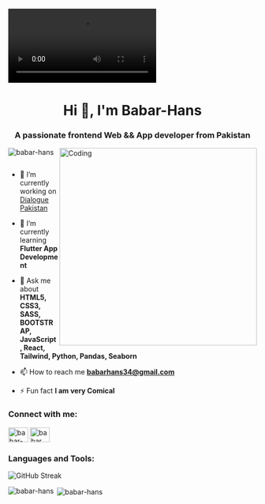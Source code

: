 
![MasterHead](https://www.shutterstock.com/shutterstock/videos/1056575855/preview/stock-footage-abstract-blue-binary-code-background-futuristic-cyberspace-concept-of-mining-cryptocurrency-and.webm)
<h1 align="center">Hi 👋, I'm Babar-Hans</h1>
<h3 align="center">A passionate frontend Web && App developer from Pakistan</h3>
<img align="right" alt="Coding" width="400" src="https://i.pinimg.com/originals/81/17/8b/81178b47a8598f0c81c4799f2cdd4057.gif">
<p align="left"> <img src="https://komarev.com/ghpvc/?username=babar-hans&label=Profile%20views&color=0e75b6&style=flat" alt="babar-hans" /> </p>

<p align="left"> <a href="https://twitter.com/" target="blank"><img src="https://img.shields.io/twitter/follow/?logo=twitter&style=for-the-badge" alt="" /></a> </p>

- 🔭 I’m currently working on [Dialogue Pakistan](https://www.dialoguepakistan.com/en/)

- 🌱 I’m currently learning **Flutter App Development**

- 💬 Ask me about **HTML5, CSS3, SASS, BOOTSTRAP, JavaScript, React, Tailwind, Python, Pandas, Seaborn**

- 📫 How to reach me **babarhans34@gmail.com**

- ⚡ Fun fact **I am very Comical**

<h3 align="left">Connect with me:</h3>
<p align="left">
<a href="https://linkedin.com/in/babar-hans" target="blank"><img align="center" src="https://raw.githubusercontent.com/rahuldkjain/github-profile-readme-generator/master/src/images/icons/Social/linked-in-alt.svg" alt="babar-hans" height="30" width="40" /></a>
<a href="https://fb.com/babar hans" target="blank"><img align="center" src="https://raw.githubusercontent.com/rahuldkjain/github-profile-readme-generator/master/src/images/icons/Social/facebook.svg" alt="babar hans" height="30" width="40" /></a>
</p>

<h3 align="left">Languages and Tools:</h3>
<!-- ... Your existing code ... -->

![GitHub Streak](https://github-readme-streak-stats.herokuapp.com/?user=Babar-Hans)

<p><img align="left" src="https://github-readme-stats.vercel.app/api/top-langs?username=babar-hans&show_icons=true&locale=en&layout=compact" alt="babar-hans" /></p>

<p>&nbsp;<img align="center" src="https://github-readme-stats.vercel.app/api?username=babar-hans&show_icons=true&locale=en" alt="babar-hans" /></p>

